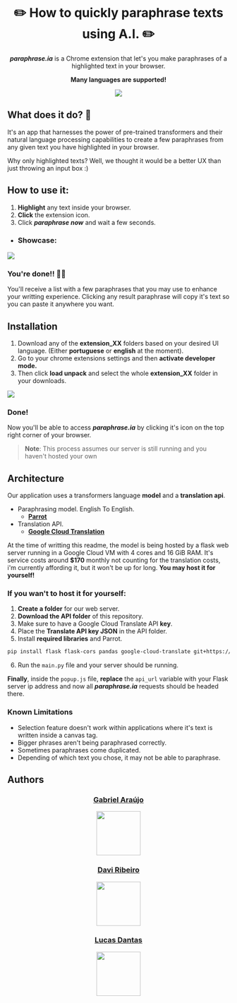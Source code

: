 <h1 align=center>✏️ How to quickly paraphrase texts using A.I. ✏️</h1>

<p align=center><strong><em>paraphrase.ia</em></strong> is a Chrome extension that let's you make paraphrases of a highlighted text in your browser.</p>
<p align=center><strong>Many languages are supported!</strong></p>

<p align=center>
    <img style="margin-inline: auto" src="https://raw.githubusercontent.com/gabriellst/paraphrase.ia/master/readme_assets/main_page.png" style="height: 500px;">
</p>

## What does it do? 📝

It's an app that harnesses the power of pre-trained transformers and their natural language processing capabilities to create a few paraphrases from any given text you have highlighted in your browser.

Why only highlighted texts? Well, we thought it would be a better UX than just throwing an input box :)

## How to use it:
1. **Highlight** any text inside your browser.
2. **Click** the extension icon.
3. Click ***paraphrase now*** and wait a few seconds.

* ### Showcase:

![](https://raw.githubusercontent.com/gabriellst/paraphrase.ia/master/readme_assets/how_to_border.gif)

### You're done!! 🎉🎉
You'll receive a list with a few paraphrases that you may use to enhance your writting experience.
Clicking any result paraphrase will copy it's text so you can paste it anywhere you want.

## Installation

1. Download any of the **extension_XX** folders based on your desired UI language. (Either **portuguese** or **english** at the moment).
2. Go to your chrome extensions settings and then **activate developer mode.**
3. Then click **load unpack** and select the whole **extension_XX** folder in your downloads.

![](https://raw.githubusercontent.com/gabriellst/paraphrase.ia/master/readme_assets/installation.gif)

### **Done!** 

Now you'll be able to access ***paraphrase.ia*** by clicking it's icon on the top right corner of your browser.

> **Note**: This process assumes our server is still running and you haven't hosted your own

## Architecture

Our application uses a transformers language **model** and a **translation api**.
- Paraphrasing model. English To English.
  - [<ins>**Parrot**</ins>](https://huggingface.co/prithivida/parrot_paraphraser_on_T5) 
- Translation API.
  - [<ins>**Google Cloud Translation**</ins>](https://cloud.google.com/translate) 
 
At the time of writting this readme, the model is being hosted by a flask web server running in a Google Cloud VM with 4 cores and 16 GiB RAM. It's service costs around **$170** monthly not counting for the translation costs, i'm currently affording it, but it won't be up for long. **You may host it for yourself!**

### If you wan't to host it for yourself:

1. **Create a folder** for our web server.
2. **Download the API folder** of this repository.
3. Make sure to have a Google Cloud Translate API **key**.
4. Place the **Translate API key JSON** in the API folder.
5. Install **required libraries** and Parrot.
```html
pip install flask flask-cors pandas google-cloud-translate git+https://github.com/PrithivirajDamodaran/Parrot_Paraphraser.git
```
6. Run the ```main.py``` file and your server should be running.

**Finally**, inside the ```popup.js``` file, **replace** the ```api_url``` variable with your Flask server ip address and now all ***paraphrase.ia*** requests should be headed there.

### Known Limitations
- Selection feature doesn't work within applications where it's text is written inside a canvas tag.
- Bigger phrases aren't being paraphrased correctly.
- Sometimes paraphrases come duplicated.
- Depending of which text you chose, it may not be able to paraphrase.

## Authors
<div>
    <div align=center>
        <a href="https://github.com/gabriellst"><h3>Gabriel Araújo</h3></a>
        <img src="https://avatars.githubusercontent.com/u/80013362?v=4" height="100px">
    </div>
    <div align=center>
        <a href="https://github.com/davirpp"><h3>Davi Ribeiro</h3></a>
        <img src="https://avatars.githubusercontent.com/u/62841854?v=4" height="100px">
    </div>
    <div align=center>
        <a href="https://github.com/tazc0de"><h3>Lucas Dantas</h3></a>
        <img src="https://avatars.githubusercontent.com/u/53546156?v=4" height="100px">
    </div>
</div>
